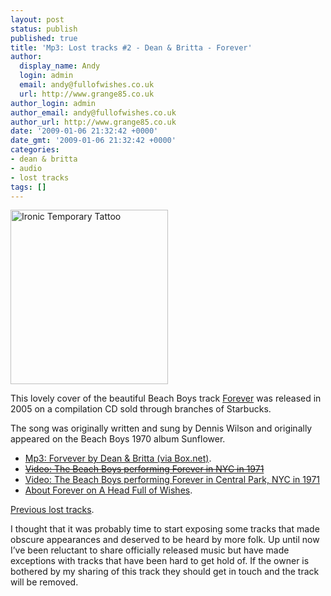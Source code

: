 ```yaml
---
layout: post
status: publish
published: true
title: 'Mp3: Lost tracks #2 - Dean & Britta - Forever'
author:
  display_name: Andy
  login: admin
  email: andy@fullofwishes.co.uk
  url: http://www.grange85.co.uk
author_login: admin
author_email: andy@fullofwishes.co.uk
author_url: http://www.grange85.co.uk
date: '2009-01-06 21:32:42 +0000'
date_gmt: '2009-01-06 21:32:42 +0000'
categories:
- dean & britta
- audio
- lost tracks
tags: []
---
```

<a data-flickr-embed="true" data-header="false" data-footer="false" data-context="false"  href="https://www.flickr.com/photos/davidkha/2790141365/" title="Ironic Temporary Tattoo"><img class="alignright" src="https://farm4.staticflickr.com/3118/2790141365_11eaa0ebbd.jpg" width="252" height="279" alt="Ironic Temporary Tattoo"></a><script async src="//embedr.flickr.com/assets/client-code.js" charset="utf-8"></script>
<p>This lovely cover of the beautiful Beach Boys track <a href="http://en.wikipedia.org/wiki/Forever_(Beach_Boys_song)">Forever</a> was released in 2005 on a compilation CD sold through branches of Starbucks.</p>
<p>The song was originally written and sung by Dennis Wilson and originally appeared on the Beach Boys 1970 album Sunflower.</p>
<ul>
<li><a href="http://www.box.net/shared/mmrr5yvtvs">Mp3: Forvever by Dean & Britta (via Box.net)</a>.</li>
<li><del datetime="2012-09-07T13:51:09+00:00"><a href="http://uk.youtube.com/watch?v=Ph1qUp04274">Video: The Beach Boys performing Forever in NYC in 1971</a></del></li>
<li><ins datetime="2012-09-07T13:54:56+00:00"><a href="http://www.youtube.com/watch?v=9hyp9b72jSE">Video: The Beach Boys performing Forever in Central Park, NYC in 1971</a></ins></li>
<li><a href="https://www.fullofwishes.co.uk/database/track/295/">About Forever on A Head Full of Wishes</a>.</li>
</ul>
<p><a href="/category/lost-tracks/">Previous lost tracks</a>.</p>
<p>I thought that it was probably time to start exposing some tracks that made obscure appearances and deserved to be heard by more folk. Up until now I’ve been reluctant to share officially released music but have made exceptions with tracks that have been hard to get hold of. If the owner is bothered by my sharing of this track they should get in touch and the track will be removed.</p>
